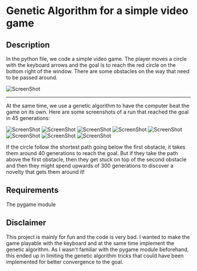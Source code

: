 # Genetic Algorithm for a simple video game

## Description 
In the python file, we code a simple video game. The player moves a circle with the keyboard arrows and the goal is to reach the red circle on the bottom right of the window. There are some obstacles on the way that need to be passed around.

![ScreenShot](/images/Screenshot_90.png)

***
At the same time, we use a genetic algorithm to have the computer beat the game on its own. Here are some screenshots of a run that reached the goal in 45 generations:

![ScreenShot](/images/Screenshot_10.png)
![ScreenShot](/images/Screenshot_20.png)
![ScreenShot](/images/Screenshot_30.png)
![ScreenShot](/images/Screenshot_40.png)
![ScreenShot](/images/Screenshot_50.png)
![ScreenShot](/images/Screenshot_60.png)
![ScreenShot](/images/Screenshot_70.png)
![ScreenShot](/images/Screenshot_80.png)

If the circle follow the shortest path going below the first obstacle, it takes them around 40 generations to reach the goal. But if they take the path above the first obstacle, then they get stuck on top of the second obstacle and then they might spend upwards of 300 generations to discover a novelty that gets them around it!

## Requirements
The pygame module

## Disclaimer
This project is mainly for fun and the code is very bad. I wanted to make the game playable with the keyboard and at the same time implement the genetic algorithm. As I wasn't familiar with the pygame module beforehand, this ended up in limiting the genetic algorithm tricks that could have been implemented for better convergence to the goal.
